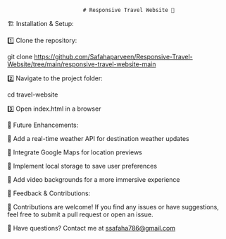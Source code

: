                             # Responsive Travel Website 🌊


🏗️ Installation & Setup:

1️⃣ Clone the repository:

git clone https://github.com/Safahaparveen/Responsive-Travel-Website/tree/main/responsive-travel-website-main

2️⃣ Navigate to the project folder:

cd travel-website

3️⃣ Open index.html in a browser

🚀 Future Enhancements:

🔹 Add a real-time weather API for destination weather updates

🔹 Integrate Google Maps for location previews

🔹 Implement local storage to save user preferences

🔹 Add video backgrounds for a more immersive experience

💬 Feedback & Contributions:

🙌 Contributions are welcome! If you find any issues or have suggestions, feel free to submit a pull request or open an issue.

📩 Have questions? Contact me at ssafaha786@gmail.com

